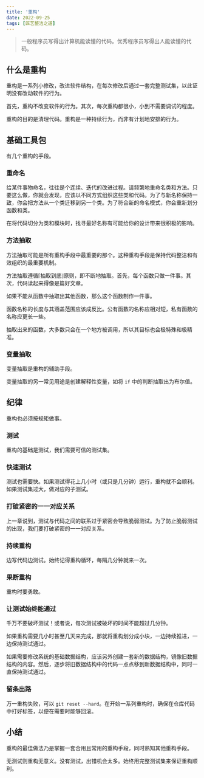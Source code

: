 ```yaml
---
title: '重构'
date: 2022-09-25
tags: [匠艺整洁之道]
---
```


> 一般程序员写得出计算机能读懂的代码。优秀程序员写得出人能读懂的代码。

## 什么是重构

重构是一系列小修改，改进软件结构，在每次修改后通过一套完整测试集，以此证明没有改动软件的行为。

首先，重构不改变软件的行为。其次，每次重构都很小，小到不需要调试的程度。

重构的目的是清理代码。重构是一种持续行为，而非有计划地安排的行为。

## 基础工具包

有几个重构的手段。

### 重命名

给某件事物命名，往往是个连续、迭代的改进过程。请频繁地重命名类和方法。只要这么做，你就会发现，应该以不同方式组织这些类和代码。为了与新名称保持一致，你会把方法从一个类迁移到另一个类。为了符合新的命名模式，你会重新划分函数和类。

在将代码切分为类和模块时，找寻最好名称有可能给你的设计带来很积极的影响。

### 方法抽取

方法抽取可能是所有重构手段中最重要的那个。这种重构手段是保持代码整洁和有效组织的最重要机制。

方法抽取遵循⌈抽取到底⌋原则，即不断地抽取。首先，每个函数只做一件事。其次，代码读起来得像是篇好文章。

如果不能从函数中抽取出其他函数，那么这个函数制作一件事。

函数名称的长度与其涵盖范围应该成反比。公有函数的名称应相对短，私有函数的名称应更长一些。

抽取出来的函数，大多数只会在一个地方被调用，所以其目标也会极特殊和极精准。

### 变量抽取

变量抽取是重构的辅助手段。

变量抽取的另一常见用途是创建解释性变量，如将 `if` 中的判断抽取出为布尔值。

## 纪律

重构也必须按规矩做事。

### 测试

重构的基础是测试，我们需要可信的测试集。

### 快速测试

测试也需要快。如果测试得花上几小时（或只是几分钟）运行，重构就不会顺利。如果测试集过大，做对应的子测试。

### 打破紧密的一一对应关系

上一章说到，测试与代码之间的联系过于紧密会导致脆弱测试。为了防止脆弱测试的出现，我们要打破紧密的一一对应关系。

### 持续重构

边写代码边测试。始终记得重构循环，每隔几分钟就来一次。

### 果断重构

重构时要勇敢。

### 让测试始终能通过

千万不要破坏测试！或者说，每次测试被破坏的时间不能超过几分钟。

如果重构需要几小时甚至几天来完成，那就将重构划分成小块，一边持续推进，一边保持测试通过。

如果需要修改系统的基础数据结构，应该另外创建一套新的数据结构，镜像旧数据结构的内容。然后，逐步将旧数据结构中的代码一点点移到新数据结构中，同时一直保持测试通过。

### 留条出路

万一重构失败，可以 `git reset --hard`。在开始一系列重构时，确保在仓库代码中打好标签，以便在需要时能够回滚。

## 小结

重构的最佳做法乃是掌握一套合用且常用的重构手段，同时熟知其他重构手段。

无测试则重构无意义。没有测试，出错机会太多。始终用完整测试集来保证重构顺利。
